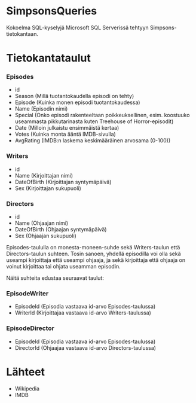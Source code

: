 # SimpsonsQueries
Kokoelma SQL-kyselyjä Microsoft SQL Serverissä tehtyyn Simpsons-tietokantaan.

# Tietokantataulut

### Episodes

  - id
  - Season (Millä tuotantokaudella episodi on tehty)
  - Episode (Kuinka monen episodi tuotantokaudessa)
  - Name (Episodin nimi)
  - Special (Onko episodi rakenteeltaan poikkeuksellinen, esim. koostuuko useammasta pikkutarinasta kuten Treehouse of Horror-episodit)
  - Date (Milloin julkaistu ensimmäistä kertaa)
  - Votes (Kuinka monta ääntä IMDB-sivulla)
  - AvgRating (IMDB:n laskema keskimääräinen arvosama (0-100))
  
### Writers

  - id
  - Name (Kirjoittajan nimi)
  - DateOfBirth (Kirjoittajan syntymäpäivä)
  - Sex (Kirjoittajan sukupuoli)
  
### Directors

  - id
  - Name (Ohjaajan nimi)
  - DateOfBirth (Ohjaajan syntymäpäivä)
  - Sex (Ohjaajan sukupuoli)

Episodes-taululla on monesta-moneen-suhde sekä Writers-taulun että Directors-taulun suhteen.
Tosin sanoen, yhdellä episodilla voi olla sekä useampi kirjoittaja että useampi ohjaaja, 
ja sekä kirjoittaja että ohjaaja on voinut kirjoittaa tai ohjata useamman episodin.

Näitä suhteita edustaa seuraavat taulut:

### EpisodeWriter
  - EpisodeId (Episodia vastaava id-arvo Episodes-taulussa)
  - WriterId (Kirjoittajaa vastaava id-arvo Writers-taulussa)

### EpisodeDirector
  - EpisodeId (Episodia vastaava id-arvo Episodes-taulussa)
  - DirectorId (Ohjaajaa vastaava id-arvo Directors-taulussa)

# Lähteet

  - Wikipedia
  - IMDB
